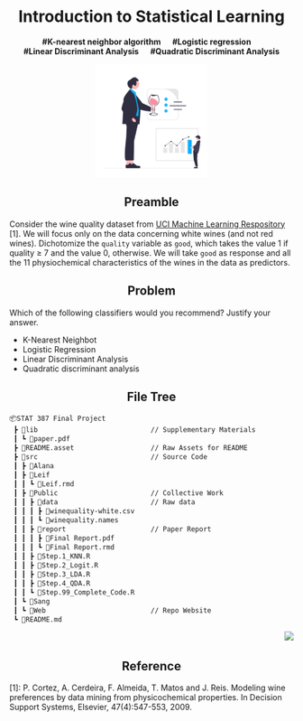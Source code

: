 <h1 align="center">Introduction to Statistical Learning</h1>
<p align="center"><b>#K-nearest neighbor algorithm  &emsp; #Logistic regression &emsp; <br> #Linear Discriminant Analysis &emsp; #Quadratic Discriminant Analysis</b></p>

<p align="center">
<a href="https://github.com/theRealLeif/STAT387" target="_blank">
<img src="README.asset\Logo.svg" width="200"/>
</a>
</p>

<h2 align="center">Preamble</h2>

Consider the wine quality dataset from [UCI Machine Learning Respository](https://archive.ics.uci.edu/ml/datasets/Wine+Quality) [1]. We will focus only on the data concerning white wines (and not red wines). Dichotomize the `quality` variable as `good`, which takes the value 1 if quality ≥ 7 and the value 0, otherwise. We will take `good` as response and all the 11 physiochemical characteristics of the wines in the data as predictors.

<h2 align="center">Problem</h2>

Which of the following classifiers would you recommend? Justify your answer.
- K-Nearest Neighbot
- Logistic Regression
- Linear Discriminant Analysis
- Quadratic discriminant analysis

<h2 align="center">File Tree</h2>

```
📦STAT 387 Final Project
 ┣ 📂lib                            // Supplementary Materials
 ┃ ┗ 📄paper.pdf
 ┣ 📂README.asset                   // Raw Assets for README 
 ┣ 📂src                            // Source Code
 ┃ ┣ 📂Alana
 ┃ ┣ 📂Leif
 ┃ ┃ ┗ 📄Leif.rmd
 ┃ ┣ 📂Public                       // Collective Work
 ┃ ┃ ┣ 📂data                       // Raw data
 ┃ ┃ ┃ ┣ 📄winequality-white.csv
 ┃ ┃ ┃ ┗ 📄winequality.names
 ┃ ┃ ┣ 📂report                     // Paper Report
 ┃ ┃ ┃ ┣ 📜Final Report.pdf
 ┃ ┃ ┃ ┗ 📜Final Report.rmd
 ┃ ┃ ┣ 📜Step.1_KNN.R
 ┃ ┃ ┣ 📜Step.2_Logit.R
 ┃ ┃ ┣ 📜Step.3_LDA.R
 ┃ ┃ ┣ 📜Step.4_QDA.R
 ┃ ┃ ┗ 📜Step.99_Complete_Code.R
 ┃ ┗ 📂Sang
 ┃ ┗ 📂Web                          // Repo Website
 ┗ 📄README.md
```

<p align="right">
<a href="https://github.com/theRealLeif/STAT387" target="_blank">
<img src="https://img.shields.io/github/last-commit/theRealLeif/STAT387?label=Last%20commit"/>
</a>
</p>

<h2 align="center">Reference</h2>

[1]: P. Cortez, A. Cerdeira, F. Almeida, T. Matos and J. Reis. Modeling wine preferences by data mining from physicochemical properties. In Decision Support Systems, Elsevier, 47(4):547-553, 2009.
